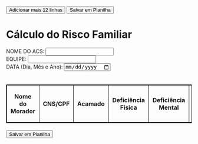<html lang="en"> <head> <button type="button" onclick="adicionarLinhas()">Adicionar mais 12 linhas</button>
<button type="button" onclick="salvarPlanilha()">Salvar em Planilha</button><meta charset="UTF-8"> <meta name="viewport" content="width=device-width, initial-scale=1.0"> <title>Cálculo de Risco Familiar</title> <style> table { width: 100%; border-collapse: collapse; margin: 20px 0; } table, th, td { border: 1px solid black; } th, td { padding: 10px; text-align: center; } .result { margin-top: 20px; font-weight: bold; } .quantity-control { display: flex; gap: 5px; align-items: center; justify-content: center; } .quantity-control button { padding: 2px 8px; } .quantity-control input { width: 50px; text-align: center; } </style> <script src="https://cdnjs.cloudflare.com/ajax/libs/xlsx/0.18.5/xlsx.full.min.js"></script> </head> <body> <h1>Cálculo do Risco Familiar</h1> <form id="riskForm"> <div> <label for="nomeAcs">NOME DO ACS:</label> <input type="text" id="nomeAcs"> </div> <div> <label for="equipe">EQUIPE:</label> <input type="text" id="equipe"> </div> <div> <label for="data">DATA (Dia, Mês e Ano):</label> <input type="date" id="data"> </div> <br> <table> <thead> <tr> <th>Nome do Morador</th> <th>CNS/CPF</th> <th>Acamado</th> <th>Deficiência Física</th> <th>Deficiência Mental</th> <th>Baixas Condições de Saneamento</th> <th>Desnutrição Grave</th> <th>Drogadição</th> <th>Desemprego</th> <th>Analfabetismo</th> <th>Menor de 6 meses</th> <th>Maior de 70 anos</th> <th>Hipertensão Arterial Sistêmica</th> <th>Diabetes Mellitus</th> <th>Relação Morador/Cômodo</th> <th>Escore Total</th> <th>Classificação do Risco Familiar</th> </tr> </thead> <tbody id="tableBody"> <!-- As linhas serão adicionadas dinamicamente --> </tbody> </table> <button type="button" onclick="salvarPlanilha()">Salvar em Planilha</button> </form> <script> const tableBody = document.getElementById('tableBody'); function adicionarLinhas() { for (let i = 0; i < 12; i++) { const tr = document.createElement('tr'); tr.innerHTML = ` <td><input type="text" class="nome-morador"></td> <td><input type="text" class="cnsCpf"></td> <!-- Indicadores com botões de quantidade --> <td> <div class="quantity-control"> <button type="button" onclick="adjustQuantity(this, -1)">-</button> <input type="number" class="risk-quantity" value="0" min="0" data-value="3" onchange="calcularLinha(this)"> <button type="button" onclick="adjustQuantity(this, 1)">+</button> </div> </td> <td> <div class="quantity-control"> <button type="button" onclick="adjustQuantity(this, -1)">-</button> <input type="number" class="risk-quantity" value="0" min="0" data-value="3" onchange="calcularLinha(this)"> <button type="button" onclick="adjustQuantity(this, 1)">+</button> </div> </td> <td> <div class="quantity-control"> <button type="button" onclick="adjustQuantity(this, -1)">-</button> <input type="number" class="risk-quantity" value="0" min="0" data-value="3" onchange="calcularLinha(this)"> <button type="button" onclick="adjustQuantity(this, 1)">+</button> </div> </td> <td> <div class="quantity-control"> <button type="button" onclick="adjustQuantity(this, -1)">-</button> <input type="number" class="risk-quantity" value="0" min="0" data-value="3" onchange="calcularLinha(this)"> <button type="button" onclick="adjustQuantity(this, 1)">+</button> </div> </td> <td> <div class="quantity-control"> <button type="button" onclick="adjustQuantity(this, -1)">-</button> <input type="number" class="risk-quantity" value="0" min="0" data-value="3" onchange="calcularLinha(this)"> <button type="button" onclick="adjustQuantity(this, 1)">+</button> </div> </td> <td> <div class="quantity-control"> <button type="button" onclick="adjustQuantity(this, -1)">-</button> <input type="number" class="risk-quantity" value="0" min="0" data-value="2" onchange="calcularLinha(this)"> <button type="button" onclick="adjustQuantity(this, 1)">+</button> </div> </td> <td> <div class="quantity-control"> <button type="button" onclick="adjustQuantity(this, -1)">-</button> <input type="number" class="risk-quantity" value="0" min="0" data-value="2" onchange="calcularLinha(this)"> <button type="button" onclick="adjustQuantity(this, 1)">+</button> </div> </td> <td> <div class="quantity-control"> <button type="button" onclick="adjustQuantity(this, -1)">-</button> <input type="number" class="risk-quantity" value="0" min="0" data-value="1" onchange="calcularLinha(this)"> <button type="button" onclick="adjustQuantity(this, 1)">+</button> </div> </td> <td> <div class="quantity-control"> <button type="button" onclick="adjustQuantity(this, -1)">-</button> <input type="number" class="risk-quantity" value="0" min="0" data-value="1" onchange="calcularLinha(this)"> <button type="button" onclick="adjustQuantity(this, 1)">+</button> </div> </td> <td> <div class="quantity-control"> <button type="button" onclick="adjustQuantity(this, -1)">-</button> <input type="number" class="risk-quantity" value="0" min="0" data-value="1" onchange="calcularLinha(this)"> <button type="button" onclick="adjustQuantity(this, 1)">+</button> </div> </td> <td> <div class="quantity-control"> <button type="button" onclick="adjustQuantity(this, -1)">-</button> <input type="number" class="risk-quantity" value="0" min="0" data-value="1" onchange="calcularLinha(this)"> <button type="button" onclick="adjustQuantity(this, 1)">+</button> </div> </td> <td> <div class="quantity-control"> <button type="button" onclick="adjustQuantity(this, -1)">-</button> <input type="number" class="risk-quantity" value="0" min="0" data-value="1" onchange="calcularLinha(this)"> <button type="button" onclick="adjustQuantity(this, 1)">+</button> </div> </td> <td> <select class="relationFactor" onchange="calcularLinha(this)"> <option value="3">Maior que 1 (3 pontos)</option> <option value="2">Igual a 1 (2 pontos)</option> <option value="0">Menor que 1 (0 ponto)</option> </select> </td> <td class="escoreTotal">0</td> <td class="classificacaoRisco"></td> `; tableBody.appendChild(tr); } } function adjustQuantity(button, delta) { const input = button.parentElement.querySelector('.risk-quantity'); let value = parseInt(input.value) + delta; if (value < 0) value = 0; input.value = value; input.dispatchEvent(new Event('change')); } function calcularLinha(element) { const row = element.closest('tr'); const riskQuantities = row.querySelectorAll('.risk-quantity'); const relationFactor = parseInt(row.querySelector('.relationFactor').value || 0); let totalScore = Array.from(riskQuantities).reduce((sum, input) => { const quantity = parseInt(input.value) || 0; const valuePerUnit = parseInt(input.dataset.value); return sum + (quantity * valuePerUnit); }, relationFactor); let classificacao = ''; if (totalScore <= 6) { classificacao = 'R1 - Risco Menor'; } else if (totalScore <= 8) { classificacao = 'R2 - Risco Médio'; } else { classificacao = 'R3 - Risco Máximo'; } row.querySelector('.escoreTotal').textContent = totalScore; row.querySelector('.classificacaoRisco').textContent = classificacao; } function salvarPlanilha() { const nomeAcs = document.getElementById('nomeAcs').value; const equipe = document.getElementById('equipe').value; const data = document.getElementById('data').value; const rows = tableBody.querySelectorAll('tr'); const headers = [ "NOME DO ACS", "EQUIPE", "DATA (Dia, Mês e Ano)", "Nome do Morador", "CNS/CPF", "Acamado", "Deficiência Física", "Deficiência Mental", "Baixas Condições de Saneamento", "Desnutrição Grave", "Drogadição", "Desemprego", "Analfabetismo", "Menor de 6 meses", "Maior de 70 anos", "Hipertensão Arterial Sistêmica", "Diabetes Mellitus", "Relação Morador/Cômodo", "Escore Total", "Classificação do Risco Familiar" ]; const dataArray = []; rows.forEach((row) => { const nomeMorador = row.querySelector('.nome-morador').value || ''; const cnsCpf = row.querySelector('.cnsCpf').value || ''; const relationFactor = row.querySelector('.relationFactor').value || ''; const riskQuantities = row.querySelectorAll('.risk-quantity'); const indicators = Array.from(riskQuantities).map((input) => input.value); const escoreTotal = row.querySelector('.escoreTotal').textContent || 0; const classificacaoRisco = row.querySelector('.classificacaoRisco').textContent || ''; dataArray.push([ nomeAcs, equipe, data, nomeMorador, cnsCpf, ...indicators, relationFactor, escoreTotal, classificacaoRisco, ]); }); const ws = XLSX.utils.aoa_to_sheet([headers, ...dataArray]); const wb = XLSX.utils.book_new(); XLSX.utils.book_append_sheet(wb, ws, "Risco Familiar"); XLSX.writeFile(wb, "Risco_Familiar.xlsx"); } window.onload = adicionarLinhas; </script> </body> </html>
